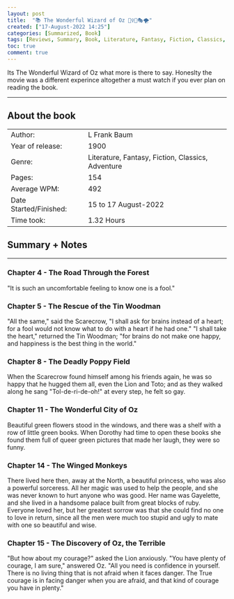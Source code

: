 ```yaml
---
layout: post
title:  "📚 The Wonderful Wizard of Oz 🧙‍♀️🦁🎭🌪️"
created: ["17-August-2022 14:25"]
categories: [Summarized, Book]
tags: [Reviews, Summary, Book, Literature, Fantasy, Fiction, Classics, Adventure, "1900" ]
toc: true
comment: true
---
```


Its The Wonderful Wizard of Oz what more is there to say. Honeslty the movie was a different experince altogether a must watch if you ever plan on reading the book.

---
## About the book

|                       |        |
| :---------------------- | :------- |
| Author:                | L Frank Baum        |
| Year of release:       | 1900        |
| Genre:                 | Literature, Fantasy, Fiction, Classics, Adventure        |
| Pages:                 | 154        |
| Average WPM:           | 492        |
| Date Started/Finished: | 15 to 17 August-2022  |
| Time took:             | 1.32 Hours |

## Summary + Notes
---
### Chapter 4 - The Road Through the Forest
"It is such an uncomfortable feeling to know one is a fool."

### Chapter 5 - The Rescue of the Tin Woodman
"All the same," said the Scarecrow, "I shall ask for brains instead of a heart; for a fool would not know what to do with a heart if he had one."
"I shall take the heart," returned the Tin Woodman; "for brains do not make one happy, and happiness is the best thing in the world."

### Chapter 8 - The Deadly Poppy Field
When the Scarecrow found himself among his friends again, he was so happy that he hugged them all, even the Lion and Toto; and as they walked along he sang "Tol-de-ri-de-oh!" at every step, he felt so gay.

### Chapter 11 - The Wonderful City of Oz
Beautiful green flowers stood in the windows, and there was a shelf with a row of little green books. When Dorothy had time to open these books she found them full of queer green pictures that made her laugh, they were so funny.

### Chapter 14 - The Winged Monkeys
There lived here then, away at the North, a beautiful princess, who was also a powerful sorceress. All her magic was used to help the people, and she was never known to hurt anyone who was good. Her name was Gayelette, and she lived in a handsome palace built from great blocks of ruby. Everyone loved her, but her greatest sorrow was that she could find no one to love in return, since all the men were much too stupid and ugly to mate with one so beautiful and wise.

### Chapter 15 - The Discovery of Oz, the Terrible
"But how about my courage?" asked the Lion anxiously.
"You have plenty of courage, I am sure," answered Oz. "All you need is confidence in yourself. There is no living thing that is not afraid when it faces danger. The True courage is in facing danger when you are afraid, and that kind of courage you have in plenty."